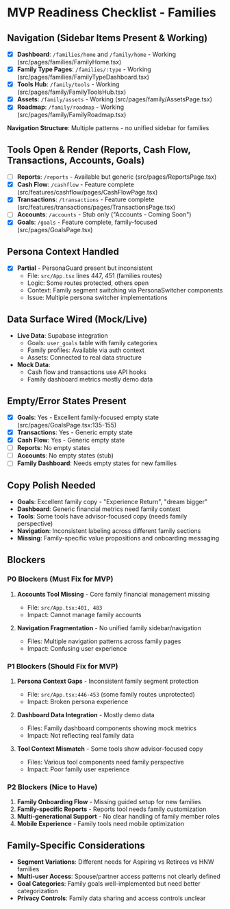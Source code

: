 # MVP Readiness Checklist - Families

## Navigation (Sidebar Items Present & Working)
- [x] **Dashboard**: `/families/home` and `/family/home` - Working (src/pages/families/FamilyHome.tsx)
- [x] **Family Type Pages**: `/families/:type` - Working (src/pages/families/FamilyTypeDashboard.tsx)
- [x] **Tools Hub**: `/family/tools` - Working (src/pages/family/FamilyToolsHub.tsx)
- [x] **Assets**: `/family/assets` - Working (src/pages/family/AssetsPage.tsx)
- [x] **Roadmap**: `/family/roadmap` - Working (src/pages/family/FamilyRoadmap.tsx)

**Navigation Structure**: Multiple patterns - no unified sidebar for families

## Tools Open & Render (Reports, Cash Flow, Transactions, Accounts, Goals)
- [ ] **Reports**: `/reports` - Available but generic (src/pages/ReportsPage.tsx)
- [x] **Cash Flow**: `/cashflow` - Feature complete (src/features/cashflow/pages/CashFlowPage.tsx)
- [x] **Transactions**: `/transactions` - Feature complete (src/features/transactions/pages/TransactionsPage.tsx)
- [ ] **Accounts**: `/accounts` - Stub only ("Accounts - Coming Soon")
- [x] **Goals**: `/goals` - Feature complete, family-focused (src/pages/GoalsPage.tsx)

## Persona Context Handled
- [x] **Partial** - PersonaGuard present but inconsistent
  - File: `src/App.tsx` lines 447, 451 (families routes)
  - Logic: Some routes protected, others open
  - Context: Family segment switching via PersonaSwitcher components
  - Issue: Multiple persona switcher implementations

## Data Surface Wired (Mock/Live)
- **Live Data**: Supabase integration
  - Goals: `user_goals` table with family categories
  - Family profiles: Available via auth context
  - Assets: Connected to real data structure
- **Mock Data**: 
  - Cash flow and transactions use API hooks
  - Family dashboard metrics mostly demo data

## Empty/Error States Present
- [x] **Goals**: Yes - Excellent family-focused empty state (src/pages/GoalsPage.tsx:135-155)
- [x] **Transactions**: Yes - Generic empty state
- [x] **Cash Flow**: Yes - Generic empty state
- [ ] **Reports**: No empty states
- [ ] **Accounts**: No empty states (stub)
- [ ] **Family Dashboard**: Needs empty states for new families

## Copy Polish Needed
- **Goals**: Excellent family copy - "Experience Return", "dream bigger"
- **Dashboard**: Generic financial metrics need family context
- **Tools**: Some tools have advisor-focused copy (needs family perspective)
- **Navigation**: Inconsistent labeling across different family sections
- **Missing**: Family-specific value propositions and onboarding messaging

## Blockers

### P0 Blockers (Must Fix for MVP)
1. **Accounts Tool Missing** - Core family financial management missing
   - File: `src/App.tsx:401, 483`
   - Impact: Cannot manage family accounts

2. **Navigation Fragmentation** - No unified family sidebar/navigation
   - Files: Multiple navigation patterns across family pages
   - Impact: Confusing user experience

### P1 Blockers (Should Fix for MVP)
1. **Persona Context Gaps** - Inconsistent family segment protection
   - File: `src/App.tsx:446-453` (some family routes unprotected)
   - Impact: Broken persona experience

2. **Dashboard Data Integration** - Mostly demo data
   - Files: Family dashboard components showing mock metrics
   - Impact: Not reflecting real family data

3. **Tool Context Mismatch** - Some tools show advisor-focused copy
   - Files: Various tool components need family perspective
   - Impact: Poor family user experience

### P2 Blockers (Nice to Have)
1. **Family Onboarding Flow** - Missing guided setup for new families
2. **Family-specific Reports** - Reports tool needs family customization
3. **Multi-generational Support** - No clear handling of family member roles
4. **Mobile Experience** - Family tools need mobile optimization

## Family-Specific Considerations
- **Segment Variations**: Different needs for Aspiring vs Retirees vs HNW families
- **Multi-user Access**: Spouse/partner access patterns not clearly defined
- **Goal Categories**: Family goals well-implemented but need better categorization
- **Privacy Controls**: Family data sharing and access controls unclear